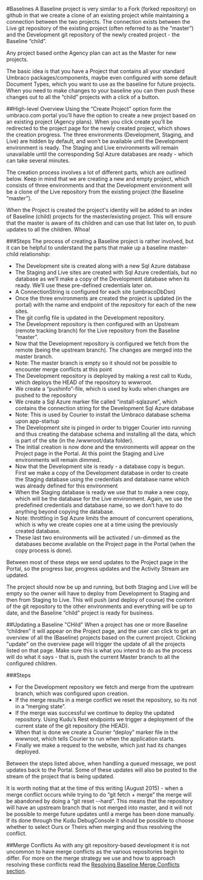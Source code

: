 #Baselines
A Baseline project is very similar to a Fork (forked repository) on github in that we create a clone of an existing project while maintaining a connection between the two projects. The connection exists between the Live git repository of the existing project (often referred to as the “master”) and the Development git repository of the newly created project - the Baseline “child”.

Any project based onthe Agency plan can act as the Master for new projects.

The basic idea is that you have a Project that contains all your standard Umbraco packages/components, maybe even configured with some default Document Types, which you want to use as the baseline for future projects. When you need to make changes to your baseline you can then push these changes out to all the “child” projects with a click of a button.

##High-level Overview
Using the “Create Project” option form the umbraco.com portal you’ll have the option to create a new project based on an existing project (Agency plans).  When you click create you’ll be redirected to the project page for the newly created project, which shows the creation progress. The three environments (Development, Staging, and Live) are hidden by default, and won’t be available until the Development environment is ready. The Staging and Live environments will remain unavailable until the corresponding Sql Azure databases are ready - which can take several minutes.

The creation process involves a lot of different parts, which are outlined below. Keep in mind that we are creating a new and empty project, which consists of three environments and that the Development environment will be a clone of the Live repository from the existing project (the Baseline “master”).

When the Project is created the project's identity will be added to an index of Baseline (child) projects for the master/existing project. This will ensure that the master is aware of its children and can use that list later on, to push updates to all the children.  Whoa!

###Steps
The process of creating a Baseline project is rather involved, but it can be helpful to understand the parts that make up a baseline master-child relationship:
* The Development site is created along with a new Sql Azure database
* The Staging and Live sites are created with Sql Azure credentials, but no database as we’ll make a copy of the Development database when its ready. We’ll use these pre-defined credentials later on.
* A ConnectionString is configured for each site (umbracoDbDsn)
* Once the three environments are created the project is updated (in the portal) with the name and endpoint of the repository for each of the new sites.
* The git config file is updated in the Development repository.
* The Development repository is then configured with an Upstream (remote tracking branch) for the Live repository from the Baseline “master”.
* Now that the Development repository is configured we fetch from the remote (being the upstream branch). The changes are merged into the master branch.
* Note: The master branch is empty so it should not be possible to encounter merge conflicts at this point
* The Development repository is deployed by making a rest call to Kudu, which deploys the HEAD of the repository to wwwroot.
* We create a “pushinfo”-file, which is used by kudu when changes are pushed to the repository
* We create a Sql Azure marker file called “install-sqlazure”, which contains the connection string for the Development Sql Azure database
* Note: This is used by Courier to install the Umbraco database schema upon app-startup
* The Development site is pinged in order to trigger Courier into running and thus creating the database schema and installing all the data, which is part of the site (in the /wwwroot/data folder).
* The initial creation is now done and the environments will appear on the Project page in the Portal. At this point the Staging and Live environments will remain dimmed.
* Now that the Development site is ready - a database copy is begun. First we make a copy of the Development database in order to create the Staging database using the credentials and database name which was already defined for this environment
* When the Staging database is ready we use that to make a new copy, which will be the database for the Live environment. Again, we use the predefined credentials and database name, so we don’t have to do anything beyond copying the database.
* Note: throttling in Sql Azure limits the amount of concurrent operations, which is why we create copies one at a time using the previously created database.
* These last two environments will be activated / un-dimmed as the databases become available on the Project page in the Portal (when the copy process is done).

Between most of these steps we send updates to the Project page in the Portal, so the progress bar, progress updates and the Activity Stream are updated.

The project should now be up and running, but both Staging and Live will be empty so the owner will have to deploy from Development to Staging and then from Staging to Live. This will push (and deploy of course) the content of the git repository to the other environments and everything will be up to date, and the Baseline “child” project is ready for business.

##Updating a Baseline "CHild" 
When a project has one or more Baseline “children” it will appear on the Project page, and the user can click to get an overview of all the (Baseline) projects based on the current project.
Clicking "update" on the overview page will trigger the update of all the projects listed on that page.   Make sure this is what you intend to do as the process will do what it says - that is, push the current Master branch to all the configured children.

###Steps
* For the Development repository we fetch and merge from the upstream branch, which was configured upon creation.
* If the merge results in a merge conflict we reset the repository, so its not in a “merging state”.
* If the merge was successful we continue to deploy the updated repository. Using Kudu’s Rest endpoints we trigger a deployment of the current state of the git repository (the HEAD).
* When that is done we create a Courier “deploy” marker file in the wwwroot, which tells Courier to run when the application starts.
* Finally we make a request to the website, which just had its changes deployed.

Between the steps listed above, when handling a queued message, we post updates back to the Portal. Some of these updates will also be posted to the stream of the project that is being updated.

It is worth noting that at the time of this writing (August 2015) - when a merge conflict occurs while trying to do “git fetch + merge” the merge will be abandoned by doing a “git reset --hard”. This means that the repository will have an upstream branch that is not merged into master, and it will not be possible to merge future updates until a merge has been done manually. If its done through the Kudu DebugConsole it should be possible to choose whether to select Ours or Theirs when merging and thus resolving the conflict.

##Merge Conflicts
As with any git repository-based development it is not uncommon to have merge conflicts as the various repositories begin to differ.  For more on the merge strategy we use and how to approach resolving these conflicts read the [Resolving Baseline Merge Conflicts section](baseline-merge-conflict.md).
